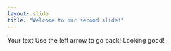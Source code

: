 ```yaml
---
layout: slide
title: "Welcome to our second slide!"
---
```

Your text
Use the left arrow to go back!
Looking good!
